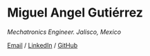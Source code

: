 # Miguel Angel Gutiérrez
_Mechatronics Engineer. Jalisco, Mexico_

[Email](mailto:gmiguel.503@gmail.com) / [LinkedIn](https://www.linkedin.com/in/miguelgutierrezl/) / [GitHub](https://github.com/Mnstre)


